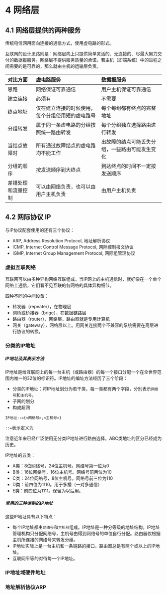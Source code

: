 # 4 网络层

## 4.1 网络层提供的两种服务

传统电信网用面向连接的通信方式，使用虚电路的形式。

互联网的设计思路则是：网络层向上只提供简单灵活的、无连接的、尽最大努力交付的数据报服务。网络层不提供服务质量的承诺。若主机（即端系统）中的进程之间需要的是可靠的，那么就由主机的运输层负责。

| 对比方面      | 虚电路服务                    | 数据报服务                   |
| :-------- | :----------------------- | :---------------------- |
| 思路        | 网络保证可靠通信                 | 用户主机保证可靠通信              |
| 建立连接      | 必须有                      | 不需要                     |
| 终点地址      | 仅在建立连接的时候使用，每个分组使用短的虚电路号 | 每个每组都有终点的完整地址           |
| 分组转发      | 属于同一条虚电路的分组按照统一路由转发      | 每个分组独立选择路由进行转发          |
| 当结点故障时    | 所有通过故障结点的虚电路均不能工作        | 出故障的结点可能丢失分组，一些路由可能发生变化 |
| 分组的顺序     | 按发送顺序到大终点                | 到达终点的时间不一定按发送顺序         |
| 差错处理和流量控制 | 可以由网络负责，也可以由用户主机负责       | 由用户主机负责                 |

## 4.2 网际协议 IP

与IP协议配套使用的还有三个协议：

- ARP, Address Resolution Protocol, 地址解析协议
- ICMP, Internet Control Message Protocol, 网际控制报文协议
- IGMP, Internet Group Management Protocol, 网际组管理协议

### 虚拟互联网络

互联网可以由多种异构网络互联组成。当IP网上的主机通信时，就好像在一个单个网络上通信，它们看不见互联的各网络的具体异构细节。

四种不同的中间设备：

- 转发器（repeater），在物理层
- 网桥或桥接器（brige），在数据链路层
- 路由器（router），网络层，路由器就是专用计算机
- 网关（gateway），网络层以上。用网关连接两个不兼容的系统需要在高层进行协议的转换。

### 分类的IP地址

##### IP地址及其表示方法

IP地址是给互联网上的每一台主机（或路由器）的每一个接口分配一个在全世界范围内唯一的32位的标识符。IP地址的编址方法经历了三个阶段：

- 分类的IP地址：将IP地址划分为若干类，每一类都有两个字段，分别表示`网络号`和`主机号`。
- 子网的划分
- 构成超网

`IP地址::={<网络号>,<主机号>}`

`::=`表示定义为

注意近年来已经广泛使用无分类IP地址进行路由选择，ABC类地址的区分已经成为历史。

IP地址的五类：

- A类：8位网络号，24位主机号。网络号第一位为0
- B类：16位网络号，16位主机号。网络号前两位为10
- C类：24位网络号，8位主机号。网络号前三位为110
- D类：前四位为1110。用于多播（一对多通信）
- E类：前四位为1111。保留为以后用。

##### 常用的三种类别的IP地址

这些IP地址具有以下特点：

- 每个IP地址都由`网络号`和`主机号`组成。IP地址是一种分等级的地址结构。IP地址管理机构只分配网络号，主机号由得到网络号的单位自行分配。路由器仅根据主机所连接的网络号来转发分组。
- IP地址实际上是一台主机和一条链路的接口。路由器总是有两个或以上的IP地址。
- 互联网平等的对待每一个IP地址。

### IP地址域硬件地址

### 地址解析协议ARP
